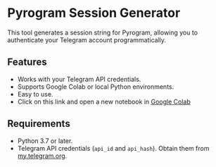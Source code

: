 # Pyrogram Session Generator

This tool generates a session string for Pyrogram, allowing you to authenticate your Telegram account programmatically.

## Features
- Works with your Telegram API credentials.
- Supports Google Colab or local Python environments.
- Easy to use.
- Click on this link and open a new notebook in <a href='https://colab.research.google.com/' target='_blank'>Google Colab</a>

## Requirements
- Python 3.7 or later.
- Telegram API credentials (`api_id` and `api_hash`). Obtain them from [my.telegram.org](https://my.telegram.org).
